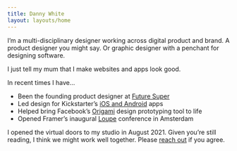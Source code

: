 ```yaml
---
title: Danny White
layout: layouts/home
---
```


I’m a multi-disciplinary designer working across digital product and brand. A product designer you might say. Or graphic designer with a penchant for designing software.

I just tell my mum that I make websites and apps look good.

In recent times I have...

- Been the founding product designer at [Future Super](#TODO)
- Led design for Kickstarter’s [iOS and Android](#TODO) apps
- Helped bring Facebook’s [Origami](#TODO) design prototyping tool to life
- Opened Framer’s inaugural [Loupe](#TODO) conference in Amsterdam

I opened the virtual doors to my studio in August 2021. Given you’re still reading, I think we might work well together. Please [reach out](#TODO) if you agree.
